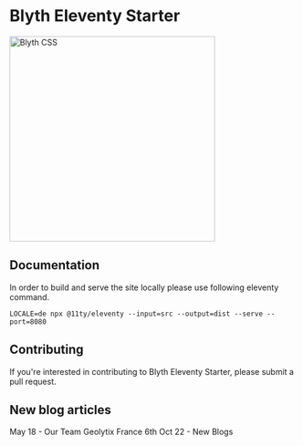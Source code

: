 # Blyth Eleventy Starter

<img src="https://blythcss.dev/img/logo.svg" width="360" alt="Blyth CSS">

## Documentation

In order to build and serve the site locally please use following eleventy command.
```
LOCALE=de npx @11ty/eleventy --input=src --output=dist --serve --port=8080
```

## Contributing

If you're interested in contributing to Blyth Eleventy Starter, please submit a pull request.

## New blog articles

May 18 - Our Team Geolytix France
6th Oct 22 - New Blogs